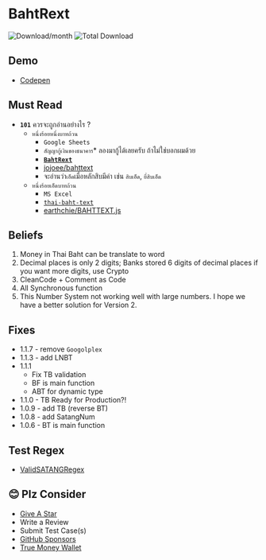 # BahtRext
![Download/month](https://img.shields.io/npm/dm/bahtrext.svg)
![Total Download](https://img.shields.io/npm/dt/bahtrext.svg)

## Demo
- [Codepen](https://codepen.io/chadin-chaipornpisuth/full/rNbzyom)

## Must Read
- **`101`** ควรจะถูกอ่านอย่างไร ?
  - `หนึ่งร้อยหนึ่งบาทถ้วน`
    - `Google Sheets`
    - `สัญญากู้เงินของธนาคาร`* ลองมากู้ได้เลยครับ ถ้าไม่ใช่บอกผมด้วย
    - [**`BahtRext`**](https://github.com/PingHuskar/npm-bahtrext)
    - [jojoee/bahttext](https://www.npmjs.com/package/bahttext)
    - จะอ่านว่า`เอ็ด`เมื่อหลักสิบมีค่า เช่น `สิบเอ็ด`, `ยี่สิบเอ็ด`
  - `หนึ่งร้อยเอ็ดบาทถ้วน`
    - `MS Excel`
    - [`thai-baht-text`](https://www.npmjs.com/package/thai-baht-text)
    - [earthchie/BAHTTEXT.js](https://github.com/earthchie/BAHTTEXT.js)

## Beliefs
1. Money in Thai Baht can be translate to word
2. Decimal places is only 2 digits; Banks stored 6 digits of decimal places if you want more digits, use Crypto
3. CleanCode + Comment as Code
4. All Synchronous function
5. This Number System not working well with large numbers. I hope we have a better solution for Version 2.

## Fixes
- 1.1.7 - remove `Googolplex`
- 1.1.3 - add LNBT
- 1.1.1 
  - Fix TB validation
  - BF is main function
  - ABT for dynamic type
- 1.1.0 - TB Ready for Production?!
- 1.0.9 - add TB (reverse BT)
- 1.0.8 - add SatangNum
- 1.0.6 - BT is main function

## Test Regex
- [ValidSATANGRegex](https://regex101.com/r/yVvsFN/1)

## 😊 Plz Consider
- [Give A Star](https://github.com/PingHuskar/npm-bahtrext)
- Write a Review
- Submit Test Case(s)
- [GitHub Sponsors](https://github.com/sponsors/PingHuskar)
- [True Money Wallet](https://tmn.app.link/txb6QYGBcIb)